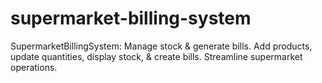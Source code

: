 # supermarket-billing-system
SupermarketBillingSystem: Manage stock &amp; generate bills. Add products, update quantities, display stock, &amp; create bills. Streamline supermarket operations.
